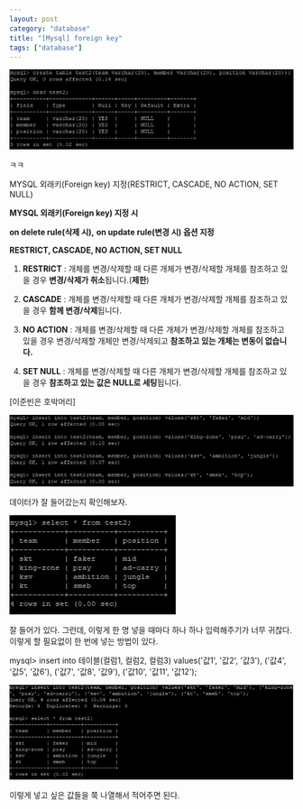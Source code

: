 ```yaml
---
layout: post
category: "database"
title: "[Mysql] foreign key"
tags: ["database"]
---
```

<img src="https://github.com/P00HP00H/P00HP00H.github.io/blob/master/img/insert/1.JPG?raw=true" width="750px"><br>

ㅋㅋ

MYSQL 외래키(Foreign key) 지정(RESTRICT, CASCADE, NO ACTION, SET NULL)

**MYSQL 외래키(Foreign key) 지정 시** 

**on delete rule(삭제 시),** **on update rule(변경 시) 옵션 지정**

**RESTRICT, CASCADE, NO ACTION, SET NULL**

1. **RESTRICT** : 개체를 변경/삭제할 때 다른 개체가 변경/삭제할 개체를 참조하고 있을 경우 **변경/삭제가 취소**됩니다.(**제한**)

2. **CASCADE** : 개체를 변경/삭제할 때 다른 개체가 변경/삭제할 개체를 참조하고 있을 경우 **함께 변경/삭제**됩니다.

3. **NO ACTION** : 개체를 변경/삭제할 때 다른 개체가 변경/삭제할 개체를 참조하고 있을 경우 변경/삭제할 개체만 변경/삭제되고 **참조하고 있는 개체는 변동이 없습니다.**

4. **SET NULL** : 개체를 변경/삭제할 때 다른 개체가 변경/삭제할 개체를 참조하고 있을 경우 **참조하고 있는 값은 NULL로 세팅**됩니다.

 [이준빈은 호박머리]

<img src="https://github.com/P00HP00H/P00HP00H.github.io/blob/master/img/insert/2.JPG?raw=true" width="750px"><br>

데이터가 잘 들어갔는지 확인해보자.

![각입력값](https://github.com/P00HP00H/P00HP00H.github.io/blob/master/img/insert/3.JPG?raw=true)<br>

잘 들어가 있다. 그런데, 이렇게 한 명 넣을 때마다 하나 하나 입력해주기가 너무 귀찮다. 이렇게 할 필요없이 한 번에 넣는 방법이 있다.

mysql> insert into 테이블(컬럼1, 컬럼2, 컬럼3) values('값1', '값2', '값3'), ('값4', '값5', '값6'), ('값7', '값8', '값9'), ('값10', '값11', '값12');

<img src="https://github.com/P00HP00H/P00HP00H.github.io/blob/master/img/insert/4.JPG?raw=true" width="750px"><br>

이렇게 넣고 싶은 값들을 쭉 나열해서 적어주면 된다.